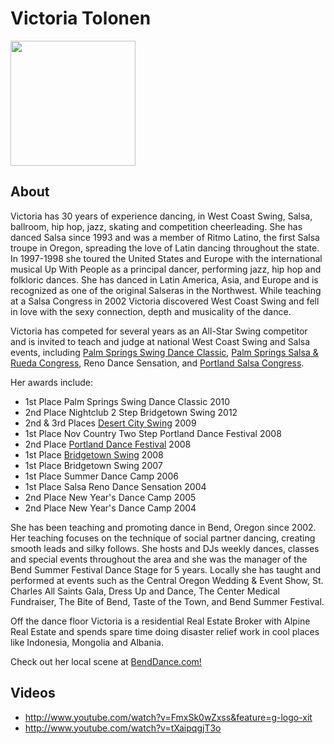 # Victoria Tolonen
<img src="https://drive.google.com/uc?export=download&id=0BxMUSE4B9Cu1eFZ3MWxCODE3c2M" width="200" />

## About
Victoria has 30 years of experience dancing, in West Coast Swing, Salsa, ballroom, hip hop, jazz, skating and competition cheerleading. She has danced Salsa since 1993 and was a member of Ritmo Latino, the first Salsa troupe in Oregon, spreading the love of Latin dancing throughout the state. In 1997-1998 she toured the United States and Europe with the international musical Up With People as a principal dancer, performing jazz, hip hop and folkloric dances. She has danced in Latin America, Asia, and Europe and is recognized as one of the original Salseras in the Northwest. While teaching at a Salsa Congress in 2002 Victoria discovered West Coast Swing and fell in love with the sexy connection, depth and musicality of the dance.

Victoria has competed for several years as an All-Star Swing competitor and is invited to teach and judge at national West Coast Swing and Salsa events, including <a href="http://www.peoplewhodance.net/summer/swing/index.php">Palm Springs Swing Dance Classic</a>, <a href="http://www.peoplewhodance.net/summer/salsa/">Palm Springs Salsa & Rueda Congress</a>, Reno Dance Sensation, and <a href="http://www.geminivip.com/index.php/en/pschome2">Portland Salsa Congress</a>. 

Her awards include:

* 1st Place Palm Springs Swing Dance Classic 2010
* 2nd Place Nightclub 2 Step Bridgetown Swing 2012
* 2nd & 3rd Places <a href="http://www.desertcityswing.com/">Desert City Swing</a> 2009
* 1st Place Nov Country Two Step Portland Dance Festival 2008
* 2nd Place <a href="http://www.portlanddancefestival.com/">Portland Dance Festival</a> 2008
* 1st Place <a href="http://www.portlandswing.org/bts/">Bridgetown Swing</a> 2008
* 1st Place Bridgetown Swing 2007
* 1st Place Summer Dance Camp 2006
* 1st Place Salsa Reno Dance Sensation 2004
* 2nd Place New Year's Dance Camp 2005
* 2nd Place New Year's Dance Camp 2004

She has been teaching and promoting dance in Bend, Oregon since 2002. Her teaching focuses on the technique of social partner dancing, creating smooth leads and silky follows. She hosts and DJs weekly dances, classes and special events throughout the area and she was the manager of the Bend Summer Festival Dance Stage for 5 years. Locally she has taught and performed at events such as the Central Oregon Wedding & Event Show, St. Charles All Saints Gala, Dress Up and Dance, The Center Medical Fundraiser, The Bite of Bend, Taste of the Town, and Bend Summer Festival.

Off the dance floor Victoria is a residential Real Estate Broker with Alpine Real Estate and spends spare time doing disaster relief work in cool places like Indonesia, Mongolia and Albania.  

Check out her local scene at <a href="http://www.benddance.com/">BendDance.com!</a>

## Videos
* http://www.youtube.com/watch?v=FmxSk0wZxss&feature=g-logo-xit
* http://www.youtube.com/watch?v=tXaipqgjT3o